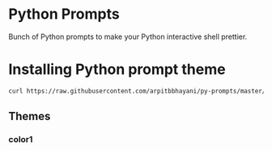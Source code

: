 Python Prompts
===

Bunch of Python prompts to make your Python interactive shell prettier.

# Installing Python prompt theme

```sh
curl https://raw.githubusercontent.com/arpitbbhayani/py-prompts/master/install.sh | sh
```

## Themes

### color1

